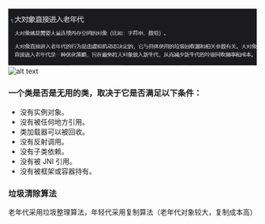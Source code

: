 ![alt text](./img/1.png)
![alt text](image.png)
### 一个类是否是无用的类，取决于它是否满足以下条件：
* 没有实例对象。
* 没有被任何地方引用。
* 类加载器可以被回收。
* 没有反射调用。
* 没有子类依赖。
* 没有被 JNI 引用。
* 没有被框架或容器持有。

### 垃圾清除算法
老年代采用垃圾整理算法，年轻代采用复制算法（老年代对象较大，复制成本高）